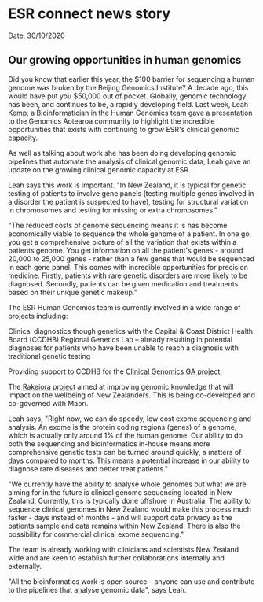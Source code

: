 # ESR connect news story

Date: 30/10/2020

## Our growing opportunities in human genomics

​Did you know that earlier this year, the $100 barrier for sequencing a human genome was broken by the Beijing Genomics Institute?  A decade ago, this would have put you $50,000 out of pocket. Globally, genomic technology has been, and continues to be, a rapidly developing field. Last week, Leah Kemp, a Bioinformatician in the Human Genomics team gave a presentation to the Genomics Aotearoa community to highlight the incredible opportunities that exists with continuing to grow ESR's clinical genomic capacity.

As well as talking about work she has been doing developing genomic pipelines that automate the analysis of clinical genomic data, Leah gave an update on the growing clinical genomic capacity at ESR.

Leah says this work is important. "In New Zealand, it is typical for genetic testing of patients to involve gene panels (testing multiple genes involved in a disorder the patient is suspected to have), testing for structural variation in chromosomes and testing for missing or extra chromosomes."

"The reduced costs of genome sequencing means it is has become economically viable to sequence the whole genome of a patient. In one go, you get a comprehensive picture of all the variation that exists within a patients genome. You get information on all the patient's genes - around 20,000 to 25,000 genes - rather than a few genes that would be sequenced in each gene panel. This comes with incredible opportunities for precision medicine. Firstly, patients with rare genetic disorders are more likely to be diagnosed. Secondly, patients can be given medication and treatments based on their unique genetic makeup."

The ESR Human Genomics team is currently involved in a wide range of projects including:

Clinical diagnostics though genetics with the Capital & Coast District Health Board (CCDHB) Regional Genetics Lab – already resulting in potential diagnoses for patients who have been unable to reach a diagnosis with traditional genetic testing

Providing support to CCDHB for the [Clinical Genomics GA project](https://www.genomics-aotearoa.org.nz/projects/clinical-genomics).

The [Rakeiora project](https://www.genomics-aotearoa.org.nz/projects/rakeiora-pathfinder-genomic-medicine) aimed at improving genomic knowledge that will impact on the wellbeing of New Zealanders. This is being co-developed and co-governed with Māori.

Leah says, "Right now, we can do speedy, low cost exome sequencing and analysis. An exome is the protein coding regions (genes) of a genome, which is actually only around 1% of the human genome.  Our ability to do both the sequencing and bioinformatics in-house means more comprehensive genetic tests can be turned around quickly, a matters of days compared to months. This means a potential increase in our ability to diagnose rare diseases and better treat patients."

"We currently have the ability to analyse whole genomes but what we are aiming for in the future is clinical genome sequencing located in New Zealand. Currently, this is typically done offshore in Australia. The ability to sequence clinical genomes in New Zealand would make this process much faster - days instead of months - and will support data privacy as the patients sample and data remains within New Zealand. There is also the possibility for commercial clinical exome sequencing."

The team is already working with clinicians and scientists New Zealand wide and are keen to establish further collaborations internally and externally.

"All the bioinformatics work is open source – anyone can use and contribute to the pipelines that analyse genomic data", says Leah.
